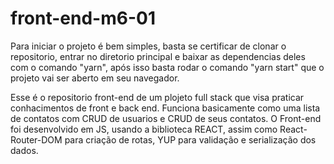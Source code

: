 # front-end-m6-01

Para iniciar o projeto é bem simples, basta se certificar de clonar o repositorio, entrar no diretorio principal e baixar as dependencias deles com o comando "yarn", após isso basta rodar o comando "yarn start" que o projeto vai ser aberto em seu navegador.

Esse é o repositorio front-end de um plojeto full stack que visa praticar conhacimentos de front e back end. Funciona basicamente como uma lista de contatos com CRUD de usuarios e CRUD de seus contatos. O Front-end foi desenvolvido em JS, usando a biblioteca REACT, assim como React-Router-DOM para criação de rotas, YUP para validação e serialização dos dados.
